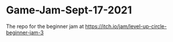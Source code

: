 # Game-Jam-Sept-17-2021
The repo for the beginner jam at https://itch.io/jam/level-up-circle-beginner-jam-3
